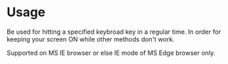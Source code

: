 # Usage
Be used for hitting a specified keybroad key in a regular time. In order for keeping your screen ON while other methods don't work. 

Supported on MS IE browser or else IE mode of MS Edge browser only. 
